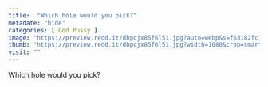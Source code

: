 ```yaml
---
title:  "Which hole would you pick?"
metadate: "hide"
categories: [ God Pussy ]
image: "https://preview.redd.it/dbpcjx85f6l51.jpg?auto=webp&s=f63182fc1e96182e93cbffcecdf1eecb19abac39"
thumb: "https://preview.redd.it/dbpcjx85f6l51.jpg?width=1080&crop=smart&auto=webp&s=c9eb791150e975cf7fc4eefe10bb62288c791143"
visit: ""
---
```

Which hole would you pick?
